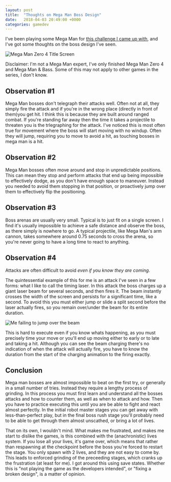 ```yaml
---
layout: post
title:  "Thoughts on Mega Man Boss Design"
date:   2018-04-03 20:49:00 +0000
categories: gamedev
---
```


I've been playing some Mega Man for [this challenge I came up with](player255.blogspot.co.uk), and I've got some thoughts on the boss design I've seen.

![Mega Man Zero 4 Title Screen]({{site.url}}/assets/mmz4-title.png)

Disclaimer: I'm not a Mega Man expert, I've only finished Mega Man Zero 4 and Mega Man & Bass. Some of this may not apply to other games in the series, I don't know.

Observation #1
---

Mega Man bosses don't telegraph their attacks well. Often not at all, they simply fire the attack and if you're in the wrong place (directly in front of them)you get hit. I think this is because they are built around ranged combat. If you're standing far away then the time it takes a projectile to threaten you is the trlegraphing for the attack. I've noticed this is most often true for movement where the boss will start moving with no windup. Often they will jump, requiring you to move to avoid a hit, as touching bosses in mega man is a hit.

Observation #2
---

Mega Man bosses often move around and stop in unpredictable positions. This can mean they stop and perform attacks that end up being impossible to effectively dodge, as you don't have enough space to maneuver. Instead you needed to avoid them stopping in that position, or proactively jump over them to effectively flip the positioning.

Observation #3
---

Boss arenas are usually very small. Typical is to just fit on a single screen. I find it's usually impossible to achieve a safe distance and observe the boss, as there simply is nowhere to go. A typical projectile, like Mega Man's arm cannon, takes somewhere around 0.75 seconds to cross the arena, so you're never going to have a long time to react to anything.

Observation #4
---

Attacks are often difficult to avoid *even if you know they are coming*. 

The quintessential example of this for me is an attack I've seen in a few forms: what I like to call the timing laser. In this attack the boss charges up a giant laser beam for several seconds, and then fires it. The beam instantly crosses the width of the screen and persists for a significant time, like a second. To avoid this you must either jump or slide a split second before the laser actually fires, so you remain over/under the beam for its entire duration.

![Me failing to jump over the beam]({{site.url}}/assets/mmab-timinglaser.gif)

 This is hard to execute even if you know whats happening, as you must precisely time your move or you'll end up moving either to early or to late and taking a hit. Although you can see the beam charging there's no indication of when the attack will actually fire, you have to know the duration from the start of the charging animation to the firing exactly. 

Conclusion
---

Mega man bosses are almost impossible to beat on the first try, or generally in a small number of tries. Instead they require a lengthy process of grinding. In this process you must first learn and understand all the bosses attacks and how to counter them, as well as when to attack and how. Then you have to practice executing this until you are be able to fight and react almost perfectly. In the initial robot master stages you can get away with less-than-perfect play, but in the final boss rush stage you'll probably need to be able to get through them almost unscathed, or bring a lot of lives.

That on its own, I wouldn't mind. What makes me frustrated, and makes me start to dislike the games, is this combined with the (anachronistic) lives system. If you lose all your lives, it's game over, which means that rather than respawning at the checkpoint before the boss you're forced to restart the stage. You only spawn with 2 lives, and they are not easy to come by. This leads to enforced grinding of the preceeding stages, which cranks up the frustration (at least for me). I got around this using save states. Whether this is "not playing the game as the developers intended", or "fixing a broken design", is a matter of opinion.
